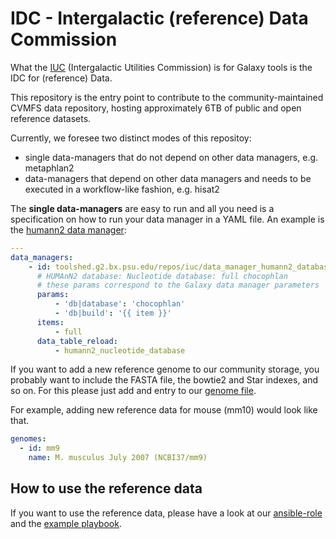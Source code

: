 # IDC - Intergalactic (reference) Data Commission

What the [IUC](https://github.com/galaxyproject/tools-iuc) (Intergalactic Utilities Commission) is for Galaxy tools is the IDC for (reference) Data.

This repository is the entry point to contribute to the community-maintained CVMFS data repository, hosting approximately 6TB of public and open reference datasets.

Currently, we foresee two distinct modes of this repositoy:

  * single data-managers that do not depend on other data managers, e.g. metaphlan2
  * data-managers that depend on other data managers and needs to be executed in a workflow-like fashion, e.g. hisat2

The **single data-managers** are easy to run and all you need is a specification on how to run your data manager in a YAML file.
An example is the [humann2 data manager](https://github.com/bgruening/idc/blob/master/data-managers/humann2_download/chocophlan_full.yaml):

```yaml
---
data_managers:
    - id: toolshed.g2.bx.psu.edu/repos/iuc/data_manager_humann2_database_downloader/data_manager_humann2_download/0.9.9
      # HUMAnN2 database: Nucleotide database: full chocophlan
      # these params correspond to the Galaxy data manager parameters
      params:
          - 'db|database': 'chocophlan'
          - 'db|build': '{{ item }}'
      items:
          - full
      data_table_reload:
          - humann2_nucleotide_database
```

If you want to add a new reference genome to our community storage, you probably want to include the FASTA file, the bowtie2 and Star indexes, and so on. For this please just add and entry to our [genome file](https://github.com/bgruening/idc/blob/master/idc-workflows/ngs_genomes.yaml).

For example, adding new reference data for mouse (mm10) would look like that.

```yaml
genomes:
  - id: mm9
    name: M. musculus July 2007 (NCBI37/mm9)
```

## How to use the reference data

If you want to use the reference data, please have a look at our [ansible-role](https://github.com/galaxyproject/ansible-cvmfs
) and the [example playbook](https://github.com/usegalaxy-eu/cvmfs-example).

